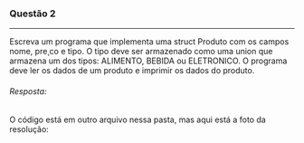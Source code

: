 ### Questão 2
---
Escreva um programa que implementa uma struct Produto com os campos nome, pre¸co e tipo. O
tipo deve ser armazenado como uma union que armazena um dos tipos: ALIMENTO, BEBIDA ou
ELETRONICO. O programa deve ler os dados de um produto e imprimir os dados do produto.

###### *Resposta:* 
O código está em outro arquivo nessa pasta, mas aqui está a foto da resolução: